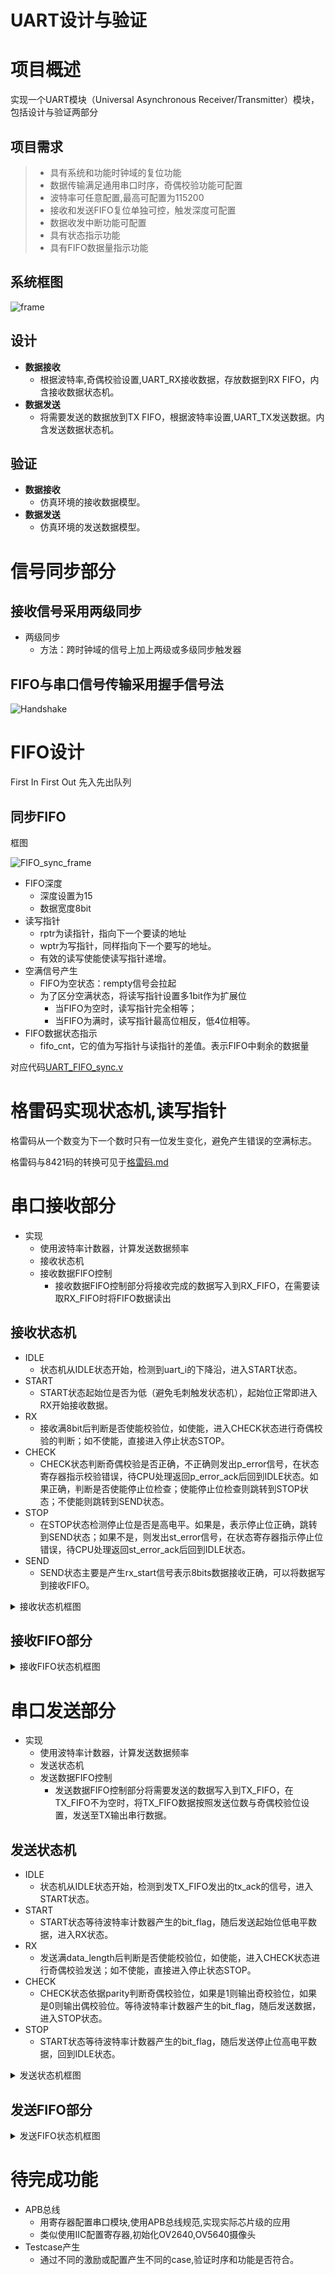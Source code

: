
# UART设计与验证

# 项目概述

实现一个UART模块（Universal Asynchronous Receiver/Transmitter）模块，包括设计与验证两部分

## 项目需求

> - 具有系统和功能时钟域的复位功能
> - 数据传输满足通用串口时序，奇偶校验功能可配置
> - 波特率可任意配置,最高可配置为115200
> - 接收和发送FIFO复位单独可控，触发深度可配置
> - 数据收发中断功能可配置
> - 具有状态指示功能
> - 具有FIFO数据量指示功能

## 系统框图
![frame](https://github.com/sphus/UART_16550/blob/main/notes/images/frame.png)

## 设计

- **数据接收**
    - 根据波特率,奇偶校验设置,UART_RX接收数据，存放数据到RX FIFO，内含接收数据状态机。
- **数据发送**
    - 将需要发送的数据放到TX FIFO，根据波特率设置,UART_TX发送数据。内含发送数据状态机。

## 验证

- **数据接收**
    - 仿真环境的接收数据模型。
- **数据发送**
    - 仿真环境的发送数据模型。

# 信号同步部分

## 接收信号采用两级同步

- 两级同步
    - 方法：跨时钟域的信号上加上两级或多级同步触发器

## FIFO与串口信号传输采用握手信号法
 ![Handshake](https://github.com/sphus/UART_16550/blob/main/notes/images/Handshake.png)


# FIFO设计

First In First Out
先入先出队列

## 同步FIFO
框图

![FIFO_sync_frame](https://github.com/sphus/UART_16550/blob/main/notes/images/FIFO_sync_frame.png)
- FIFO深度
    - 深度设置为15
    - 数据宽度8bit
- 读写指针
    - rptr为读指针，指向下一个要读的地址
    - wptr为写指针，同样指向下一个要写的地址。
    - 有效的读写使能使读写指针递增。
- 空满信号产生
    - FIFO为空状态：rempty信号会拉起
    - 为了区分空满状态，将读写指针设置多1bit作为扩展位
        - 当FIFO为空时，读写指针完全相等；
        - 当FIFO为满时，读写指针最高位相反，低4位相等。
- FIFO数据状态指示
    - fifo_cnt，它的值为写指针与读指针的差值。表示FIFO中剩余的数据量

对应代码[UART_FIFO_sync.v](https://github.com/sphus/UART_16550/blob/main/notes/codes/UART_FIFO_sync.v)

# 格雷码实现状态机,读写指针
格雷码从一个数变为下一个数时只有一位发生变化，避免产生错误的空满标志。

格雷码与8421码的转换可见于[格雷码.md](https://github.com/sphus/UART_16550/blob/main/notes/格雷码.md)

# 串口接收部分

- 实现
    - 使用波特率计数器，计算发送数据频率
    - 接收状态机
    - 接收数据FIFO控制
        - 接收数据FIFO控制部分将接收完成的数据写入到RX_FIFO，在需要读取RX_FIFO时将FIFO数据读出
## 接收状态机

- IDLE
    - 状态机从IDLE状态开始，检测到uart_i的下降沿，进入START状态。
- START
    - START状态起始位是否为低（避免毛刺触发状态机），起始位正常即进入RX开始接收数据。
- RX
    - 接收满8bit后判断是否使能校验位，如使能，进入CHECK状态进行奇偶校验的判断；如不使能，直接进入停止状态STOP。
- CHECK
    - CHECK状态判断奇偶校验是否正确，不正确则发出p_error信号，在状态寄存器指示校验错误，待CPU处理返回p_error_ack后回到IDLE状态。如果正确，判断是否使能停止位检查；使能停止位检查则跳转到STOP状态；不使能则跳转到SEND状态。
- STOP
    - 在STOP状态检测停止位是否是高电平。如果是，表示停止位正确，跳转到SEND状态；如果不是，则发出st_error信号，在状态寄存器指示停止位错误，待CPU处理返回st_error_ack后回到IDLE状态。
- SEND
    - SEND状态主要是产生rx_start信号表示8bits数据接收正确，可以将数据写到接收FIFO。


<details>
    <summary>
    接收状态机框图
    </summary>
    <img src="https://github.com/sphus/UART_16550/blob/main/notes/images/UART_RX_state.png"/> 
</details>

## 接收FIFO部分

<details>
    <summary>
    接收FIFO状态机框图
    </summary>
    <img src="https://github.com/sphus/UART_16550/blob/main/notes/images/RX_FIFO_state.png"/> 
</details>

# 串口发送部分

- 实现
    - 使用波特率计数器，计算发送数据频率
    - 发送状态机
    - 发送数据FIFO控制
        - 发送数据FIFO控制部分将需要发送的数据写入到TX_FIFO，在TX_FIFO不为空时，将TX_FIFO数据按照发送位数与奇偶校验位设置，发送至TX输出串行数据。

## 发送状态机

- IDLE
    - 状态机从IDLE状态开始，检测到发TX_FIFO发出的tx_ack的信号，进入START状态。
- START
    - START状态等待波特率计数器产生的bit_flag，随后发送起始位低电平数据，进入RX状态。
- RX
    - 发送满data_length后判断是否使能校验位，如使能，进入CHECK状态进行奇偶校验发送；如不使能，直接进入停止状态STOP。
- CHECK
    - CHECK状态依据parity判断奇偶校验位，如果是1则输出奇校验位，如果是0则输出偶校验位。等待波特率计数器产生的bit_flag，随后发送数据，进入STOP状态。
- STOP
    - START状态等待波特率计数器产生的bit_flag，随后发送停止位高电平数据，回到IDLE状态。

<details>
    <summary>
    发送状态机框图
    </summary>
    <img src="https://github.com/sphus/UART_16550/blob/main/notes/images/UART_TX_state.png"/> 
</details>

## 发送FIFO部分

<details>
    <summary>
    发送FIFO状态机框图
    </summary>
    <img src="https://github.com/sphus/UART_16550/blob/main/notes/images/TX_FIFO_state.png"/> 
</details>

# 待完成功能

- APB总线
    - 用寄存器配置串口模块,使用APB总线规范,实现实际芯片级的应用
    - 类似使用IIC配置寄存器,初始化OV2640,OV5640摄像头
- Testcase产生
    - 通过不同的激励或配置产生不同的case,验证时序和功能是否符合。